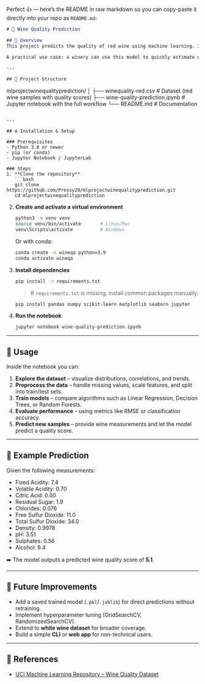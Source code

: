 Perfect 👍 — here’s the README in raw markdown so you can copy-paste it directly into your repo as `README.md`:

```markdown
# 🍷 Wine Quality Prediction

## 📌 Overview
This project predicts the quality of red wine using machine learning. It applies data preprocessing, exploratory analysis, and model training on the **Wine Quality Dataset** to estimate wine quality scores based on physicochemical properties such as acidity, sugar, alcohol, and pH.

A practical use case: a winery can use this model to quickly estimate whether a batch of wine is likely to score high or low, helping guide production decisions.

---

## 📂 Project Structure
```

mlprojectwinequalityprediction/
│
├── winequality-red.csv              # Dataset (red wine samples with quality scores)
├── wine-quality-prediction.ipynb    # Jupyter notebook with the full workflow
└── README.md                        # Documentation

````

---

## ⚙️ Installation & Setup

### Prerequisites
- Python 3.8 or newer  
- pip (or conda)  
- Jupyter Notebook / JupyterLab  

### Steps
1. **Clone the repository**
   ```bash
   git clone https://github.com/Prossy20/mlprojectwinequalityprediction.git
   cd mlprojectwinequalityprediction
````

2. **Create and activate a virtual environment**

   ```bash
   python3 -m venv venv
   source venv/bin/activate       # Linux/Mac
   venv\Scripts\activate          # Windows
   ```

   Or with conda:

   ```bash
   conda create -n wineqa python=3.9
   conda activate wineqa
   ```

3. **Install dependencies**

   ```bash
   pip install -r requirements.txt
   ```

   > If `requirements.txt` is missing, install common packages manually:

   ```bash
   pip install pandas numpy scikit-learn matplotlib seaborn jupyter
   ```

4. **Run the notebook**

   ```bash
   jupyter notebook wine-quality-prediction.ipynb
   ```

---

## 🚀 Usage

Inside the notebook you can:

1. **Explore the dataset** – visualize distributions, correlations, and trends.
2. **Preprocess the data** – handle missing values, scale features, and split into train/test sets.
3. **Train models** – compare algorithms such as Linear Regression, Decision Trees, or Random Forests.
4. **Evaluate performance** – using metrics like RMSE or classification accuracy.
5. **Predict new samples** – provide wine measurements and let the model predict a quality score.

---

## 🧪 Example Prediction

Given the following measurements:

* Fixed Acidity: 7.4
* Volatile Acidity: 0.70
* Citric Acid: 0.00
* Residual Sugar: 1.9
* Chlorides: 0.076
* Free Sulfur Dioxide: 11.0
* Total Sulfur Dioxide: 34.0
* Density: 0.9978
* pH: 3.51
* Sulphates: 0.56
* Alcohol: 9.4

➡️ The model outputs a predicted wine quality score of **5.1**.

---

## 🔮 Future Improvements

* Add a saved trained model (`.pkl`/`.joblib`) for direct predictions without retraining.
* Implement hyperparameter tuning (GridSearchCV, RandomizedSearchCV).
* Extend to **white wine dataset** for broader coverage.
* Build a simple **CLI** or **web app** for non-technical users.

---

## 📖 References

* [UCI Machine Learning Repository – Wine Quality Dataset](https://archive.ics.uci.edu/ml/datasets/wine+quality)
